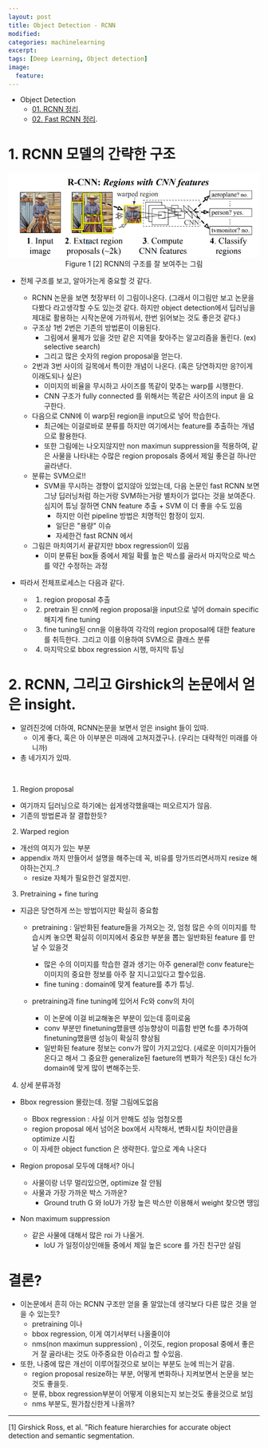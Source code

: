 ```yaml
---
layout: post
title: Object Detection - RCNN
modified:
categories: machinelearning
excerpt:
tags: [Deep Learning, Object detection]
image:
  feature:
---
```


- Object Detection
  - [01. RCNN 정리](https://ksh12191.github.io/machinelearning/Object_Detection-(RCNN)/).
  - [02. Fast RCNN 정리](https://ksh12191.github.io/machinelearning/Object_Detection-(fastRCNN)/).

# 1. RCNN 모델의 간략한 구조
  <center>
     <img src="/images/RCNN/01_rcnn_structrue.png">
  </center>

  <center>
      Figure 1 [2] RCNN의 구조를 잘 보여주는 그림
  </center>

- 전체 구조를 보고, 알아가는게 중요할 것 같다.
  - RCNN 논문을 보면 첫장부터 이 그림이나온다. (그래서 이그림만 보고 논문을 다봤다 라고생각할 수도 있는것 같다. 하지만 object detection에서 딥러닝을 제대로 활용하는 시작논문에 가까워서, 한번 읽어보는 것도 좋은것 같다.)
  - 구조상 1번 2번은 기존의 방법론이 이용된다.
    - 그림에서 물체가 있을 것만 같은 지역을 찾아주는 알고리즘을 돌린다. (ex) selective search)
    - 그리고 많은 숫자의 region proposal을 얻는다.
  - 2번과 3번 사이의 길목에서 특이한 개념이 나온다. (혹은 당연하지만 응?이게 이래도되나 싶은)
    - 이미지의 비율을 무시하고 사이즈를 똑같이 맞추는 warp를 시행한다.
    - CNN 구조가 fully connected 를 위해서는 똑같은 사이즈의 input 을 요구한다.
  - 다음으로 CNN에 이 warp된 region을 input으로 넣어 학습한다.
    - 최근에는 이걸로바로 분류를 하지만 여기에서는 feature를 추출하는 개념으로 활용한다.
    - 또한 그림에는 나오지않지만 non maximun suppression을 적용하여, 같은 사물을 나타내는 수많은 region proposals 중에서 제일 좋은걸 하나만 골라낸다.
  - 분류는 SVM으로!!
    - SVM을 무시하는 경향이 없지않아 있었는데, 다음 논문인 fast RCNN 보면 그냥 딥러닝처럼 하는거랑 SVM하는거랑 별차이가 없다는 것을 보여준다. 심지어 튜닝 잘하면 CNN feature 추출 + SVM 이 더 좋을 수도 있음
      - 하지만 이런 pipeline 방법은 치명적인 함정이 있지.
      - 일단은 "용량" 이슈
      - 자세한건 fast RCNN 에서
  - 그림은 마치여기서 끝같지만 bbox regression이 있음
    - 이미 분류된 box들 중에서 제일 확률 높은 박스를 골라서 마지막으로 박스를 약간 수정하는 과정

- 따라서 전체프로세스는 다음과 같다.
  - 1. region proposal 추출
  - 2. pretrain 된 cnn에 region proposal을 input으로 넣어 domain specific 해지게 fine tuning
  - 3. fine tuning된 cnn을 이용하여 각각의 region proposal에 대한 feature를 취득한다. 그리고 이를 이용하여 SVM으로 클래스 분류
  - 4. 마지막으로 bbox regression 시행, 마지막 튜닝


# 2. RCNN, 그리고 Girshick의 논문에서 얻은 insight.

- 알려진것에 더하여, RCNN논문을 보면서 얻은 insight 들이 있따.
  - 이게 좋다, 혹은 아 이부분은 미래에 고쳐지겠구나. (우리는 대략적인 미래를 아니까)
- 총 네가지가 있따.

<br>

1. Region proposal
- 여기까지 딥러닝으로 하기에는 쉽게생각했을때는 떠오르지가 않음.
- 기존의 방법론과 잘 결합한듯?

2. Warped region
- 개선의 여지가 있는 부분
- appendix 까지 만들어서 설명을 해주는데 꼭, 비유를 망가뜨리면서까지 resize 해야하는건지..?
  - resize 자체가 필요한건 알겠지만.

3. Pretraining + fine turing
- 지금은 당연하게 쓰는 방법이지만 확실히 중요함
  - pretraining : 일반화된 feature들을 가져오는 것, 엄청 많은 수의 이미지를 학습시켜 놓으면 확실히 이미지에서 중요한 부분을 뽑는 일반화된 feature 를 만날 수 있을것
    - 많은 수의 이미지를 학습한 결과 생기는 아주 general한 conv feature는 이미지의 중요한 정보를 아주 잘 지니고있다고 할수있음.
    - fine tuning : domain에 맞게 feature를 추가 튜닝.

  - pretraining과 fine tuning에 있어서 Fc와 conv의 차이
    - 이 논문에 이걸 비교해놓은 부분이 있는데 흥미로움
    - conv 부분만 finetuning했을땐 성능향상이 미흡함 반면 fc를 추가하여 finetuning했을땐 성능이 확실히 향상됨
    - 일반화된 feature 정보는 conv가 많이 가지고있다. (새로운 이미지가들어온다고 해서 그 중요한 generalize된 faeture의 변화가 적은듯) 대신 fc가 domain에 맞게 많이 변해주는듯.

4. 상세 분류과정
- Bbox regression 몰랐는데. 정말
그림에도없음
  - Bbox regression : 사실 이거 만해도 성능 엄청오름
  - region proposal 에서 넘어온 box에서 시작해서, 변화시킬 차이만큼을 optimize 시킴
  - 이 자세한 object function 은 생략한다. 앞으로 계속 나온다
- Region proposal 모두에 대해서? 아니
  - 사물이랑 너무 멀리있으면, optimize 잘 안됨
  - 사물과 가장 가까운 박스
가까운?
    - Ground truth G 와 IoU가 가장 높은 박스만 이용해서 weight 찾으면 땡임

- Non maximum suppression
  - 같은 사물에 대해서 많은 roi 가 나올거.
    - IoU 가 일정이상인애들 중에서 제일 높은 score 를 가진 친구만 살림

# 결론?

- 이논문에서 흔히 아는 RCNN 구조만 얻을 줄 알았는데 생각보다 다른 많은 것을 얻을 수 있는듯?
  - pretraining 이나
  - bbox regression, 이게 여기서부터 나올줄이야
  - nms(non maximun suppression) , 이것도, region proposal 중에서 좋은거 잘 골라내는 것도 아주중요한 이슈라고 할 수있음.
- 또한, 나중에 많은 개선이 이루어질것으로 보이는 부분도 눈에 띄는거 같음.
  - region proposal resize하는 부분, 어떻게 변화하나 지켜보면서 논문을 보는것도 좋을듯.
  - 분류, bbox regression부분이 어떻게 이용되는지 보는것도 좋을것으로 보임
  - nms 부분도, 뭔가참신한게 나올까?


---
  [1] Girshick Ross, et al. "Rich feature hierarchies for accurate object detection and semantic segmentation.
